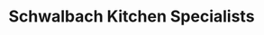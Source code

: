 ---
title: "Schwalbach Kitchen Specialists"
url: /marquette/schwalbach-kitchen-specialists/
shop: Küchen
---
